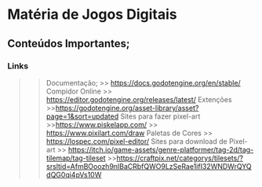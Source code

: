 # Matéria de Jogos Digitais
## Conteúdos Importantes; 
### Links
>> Documentação;
    >> https://docs.godotengine.org/en/stable/
>> Compidor Online
    >> https://editor.godotengine.org/releases/latest/
>> Extenções
    >>https://godotengine.org/asset-library/asset?page=1&sort=updated
>> Sites para fazer pixel-art
    >>https://www.piskelapp.com/
    >> https://www.pixilart.com/draw
>> Paletas de Cores
    >> https://lospec.com/pixel-editor/
>>Sites para download de Pixel-art
    >> https://itch.io/game-assets/genre-platformer/tag-2d/tag-tilemap/tag-tileset
    >>https://craftpix.net/categorys/tilesets/?srsltid=AfmBOoozh9nlBaCRbfQWO9LzSeRae1ifI32WNDWrQYQdQG0qi4pVs10W


